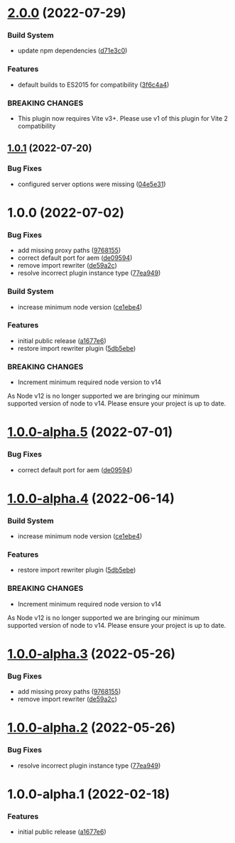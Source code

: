 # [2.0.0](https://github.com/aem-vite/vite-aem-plugin/compare/v1.0.1...v2.0.0) (2022-07-29)


### Build System

* update npm dependencies ([d71e3c0](https://github.com/aem-vite/vite-aem-plugin/commit/d71e3c053ccb8a7bad0824d25de6ca46ee5d2f25))


### Features

* default builds to ES2015 for compatibility ([3f6c4a4](https://github.com/aem-vite/vite-aem-plugin/commit/3f6c4a4c307acd4ad3572f32591eced527954dc5))


### BREAKING CHANGES

* This plugin now requires Vite v3+. Please use v1 of this plugin for Vite 2 compatibility

## [1.0.1](https://github.com/aem-vite/vite-aem-plugin/compare/v1.0.0...v1.0.1) (2022-07-20)


### Bug Fixes

* configured server options were missing ([04e5e31](https://github.com/aem-vite/vite-aem-plugin/commit/04e5e312bec2be1db90bdb5bcceb4ec578e1da06))

# 1.0.0 (2022-07-02)


### Bug Fixes

* add missing proxy paths ([9768155](https://github.com/aem-vite/vite-aem-plugin/commit/97681556d1dd68bdfecb3b3f088300e383a33bf2))
* correct default port for aem ([de09594](https://github.com/aem-vite/vite-aem-plugin/commit/de0959426c8813fcf5cc8a76e56714b08d65a590))
* remove import rewriter ([de59a2c](https://github.com/aem-vite/vite-aem-plugin/commit/de59a2ca352874db4df7aa16f978700951c10681))
* resolve incorrect plugin instance type ([77ea949](https://github.com/aem-vite/vite-aem-plugin/commit/77ea949ec48e83d462c5b5417919a1fb2d2d3f69))


### Build System

* increase minimum node version ([ce1ebe4](https://github.com/aem-vite/vite-aem-plugin/commit/ce1ebe497f4d0c2e8dd1e7347a486e37d7b4bf7d))


### Features

* initial public release ([a1677e6](https://github.com/aem-vite/vite-aem-plugin/commit/a1677e66cce352b8ced9d99507d342ebabd57716))
* restore import rewriter plugin ([5db5ebe](https://github.com/aem-vite/vite-aem-plugin/commit/5db5ebe485b848b948d834f43e633f8951614959))


### BREAKING CHANGES

* Increment minimum required node version to v14

As Node v12 is no longer supported we are bringing our minimum supported version of node to v14. Please ensure your project is up to date.

# [1.0.0-alpha.5](https://github.com/aem-vite/vite-aem-plugin/compare/v1.0.0-alpha.4...v1.0.0-alpha.5) (2022-07-01)


### Bug Fixes

* correct default port for aem ([de09594](https://github.com/aem-vite/vite-aem-plugin/commit/de0959426c8813fcf5cc8a76e56714b08d65a590))

# [1.0.0-alpha.4](https://github.com/aem-vite/vite-aem-plugin/compare/v1.0.0-alpha.3...v1.0.0-alpha.4) (2022-06-14)


### Build System

* increase minimum node version ([ce1ebe4](https://github.com/aem-vite/vite-aem-plugin/commit/ce1ebe497f4d0c2e8dd1e7347a486e37d7b4bf7d))


### Features

* restore import rewriter plugin ([5db5ebe](https://github.com/aem-vite/vite-aem-plugin/commit/5db5ebe485b848b948d834f43e633f8951614959))


### BREAKING CHANGES

* Increment minimum required node version to v14

As Node v12 is no longer supported we are bringing our minimum supported version of node to v14. Please ensure your project is up to date.

# [1.0.0-alpha.3](https://github.com/aem-vite/vite-aem-plugin/compare/v1.0.0-alpha.2...v1.0.0-alpha.3) (2022-05-26)


### Bug Fixes

* add missing proxy paths ([9768155](https://github.com/aem-vite/vite-aem-plugin/commit/97681556d1dd68bdfecb3b3f088300e383a33bf2))
* remove import rewriter ([de59a2c](https://github.com/aem-vite/vite-aem-plugin/commit/de59a2ca352874db4df7aa16f978700951c10681))

# [1.0.0-alpha.2](https://github.com/aem-vite/vite-aem-plugin/compare/v1.0.0-alpha.1...v1.0.0-alpha.2) (2022-05-26)


### Bug Fixes

* resolve incorrect plugin instance type ([77ea949](https://github.com/aem-vite/vite-aem-plugin/commit/77ea949ec48e83d462c5b5417919a1fb2d2d3f69))

# 1.0.0-alpha.1 (2022-02-18)


### Features

* initial public release ([a1677e6](https://github.com/aem-vite/vite-aem-plugin/commit/a1677e66cce352b8ced9d99507d342ebabd57716))
